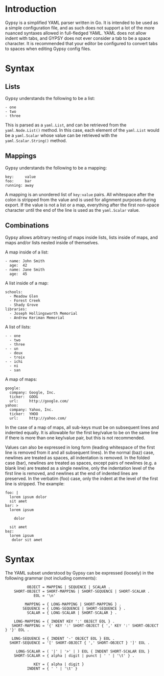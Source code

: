 Introduction
============

Gypsy is a simplified YAML parser written in Go.  It is intended to be used as
a simple configuration file, and as such does not support a lot of the more
nuanced syntaxes allowed in full-fledged YAML.  YAML does not allow indent with
tabs, and GYPSY does not ever consider a tab to be a space character.  It is
recommended that your editor be configured to convert tabs to spaces when
editing Gypsy config files.

Syntax
======

Lists
-----

Gypsy understands the following to be a list:

    - one
    - two
    - three

This is parsed as a `yaml.List`, and can be retrieved from the
`yaml.Node.List()` method.  In this case, each element of the `yaml.List` would
be a `yaml.Scalar` whose value can be retrieved with the `yaml.Scalar.String()`
method.

Mappings
--------

Gypsy understands the following to be a mapping:

    key:     value
    foo:     bar
    running: away

A mapping is an unordered list of `key:value` pairs.  All whitespace after the
colon is stripped from the value and is used for alignment purposes during
export.  If the value is not a list or a map, everything after the first
non-space character until the end of the line is used as the `yaml.Scalar`
value.

Combinations
------------

Gypsy allows arbitrary nesting of maps inside lists, lists inside of maps, and
maps and/or lists nested inside of themselves.

A map inside of a list:

    - name: John Smith
      age:  42
    - name: Jane Smith
      age:  45

A list inside of a map:

    schools:
      - Meadow Glen
      - Forest Creek
      - Shady Grove
    libraries:
      - Joseph Hollingsworth Memorial
      - Andrew Keriman Memorial

A list of lists:

    - - one
      - two
      - three
    - - un
      - deux
      - troix
    - - ichi
      - ni
      - san

A map of maps:

    google:
      company: Google, Inc.
      ticker:  GOOG
      url:     http://google.com/
    yahoo:
      company: Yahoo, Inc.
      ticker:  YHOO
      url:     http://yahoo.com/

In the case of a map of maps, all sub-keys must be on subsequent lines and
indented equally.  It is allowable for the first key/value to be on the same
line if there is more than one key/value pair, but this is not recommended.

Values can also be expressed in long form (leading whitespace of the first line
is removed from it and all subsequent lines).  In the normal (baz) case,
newlines are treated as spaces, all indentation is removed.  In the folded case
(bar), newlines are treated as spaces, except pairs of newlines (e.g. a blank
line) are treated as a single newline, only the indentation level of the first
line is removed, and newlines at the end of indented lines are preserved.  In
the verbatim (foo) case, only the indent at the level of the first line is
stripped.  The example:

    foo: |
      lorem ipsum dolor
      sit amet
    bar: >
      lorem ipsum

        dolor

      sit amet
    baz:
      lorem ipsum
       dolor sit amet

Syntax
======

The YAML subset understood by Gypsy can be expressed (loosely) in the following
grammar (not including comments):

              OBJECT = MAPPING | SEQUENCE | SCALAR .
        SHORT-OBJECT = SHORT-MAPPING | SHORT-SEQUENCE | SHORT-SCALAR .
                 EOL = '\n'

             MAPPING = { LONG-MAPPING | SHORT-MAPPING } .
            SEQUENCE = { LONG-SEQUENCE | SHORT-SEQUENCE } .
              SCALAR = { LONG-SCALAR | SHORT-SCALAR } .

        LONG-MAPPING = { INDENT KEY ':' OBJECT EOL } .
       SHORT-MAPPING = '{' KEY ':' SHORT-OBJECT { ',' KEY ':' SHORT-OBJECT } '}' EOL .

       LONG-SEQUENCE = { INDENT '-' OBJECT EOL } EOL .
      SHORT-SEQUENCE = '[' SHORT-OBJECT { ',' SHORT-OBJECT } ']' EOL .
      
         LONG-SCALAR = ( '|' | '>' | ) EOL { INDENT SHORT-SCALAR EOL }
        SHORT-SCALAR = { alpha | digit | punct | ' ' | '\t' } .

                 KEY = { alpha | digit }
              INDENT = { ' ' | '\t' }
